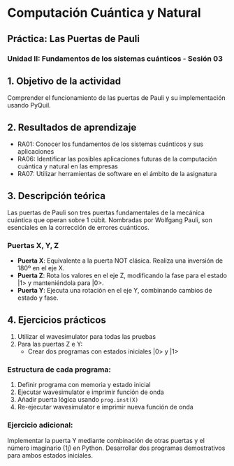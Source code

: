 # Computación Cuántica y Natural
## Práctica: Las Puertas de Pauli
### Unidad II: Fundamentos de los sistemas cuánticos - Sesión 03

## 1. Objetivo de la actividad
Comprender el funcionamiento de las puertas de Pauli y su implementación usando PyQuil.

## 2. Resultados de aprendizaje
- RA01: Conocer los fundamentos de los sistemas cuánticos y sus aplicaciones
- RA06: Identificar las posibles aplicaciones futuras de la computación cuántica y natural en las empresas
- RA07: Utilizar herramientas de software en el ámbito de la asignatura

## 3. Descripción teórica
Las puertas de Pauli son tres puertas fundamentales de la mecánica cuántica que operan sobre 1 cúbit. Nombradas por Wolfgang Pauli, son esenciales en la corrección de errores cuánticos.

### Puertas X, Y, Z
- **Puerta X**: Equivalente a la puerta NOT clásica. Realiza una inversión de 180º en el eje X.
- **Puerta Z**: Rota los valores en el eje Z, modificando la fase para el estado |1> y manteniéndola para |0>.
- **Puerta Y**: Ejecuta una rotación en el eje Y, combinando cambios de estado y fase.

## 4. Ejercicios prácticos
1. Utilizar el wavesimulator para todas las pruebas
2. Para las puertas Z e Y:
    - Crear dos programas con estados iniciales |0> y |1>
    
### Estructura de cada programa:
1. Definir programa con memoria y estado inicial
2. Ejecutar wavesimulator e imprimir función de onda
3. Añadir puerta lógica usando `prog.inst(X)`
4. Re-ejecutar wavesimulator e imprimir nueva función de onda

### Ejercicio adicional:
Implementar la puerta Y mediante combinación de otras puertas y el número imaginario (1j) en Python. Desarrollar dos programas demostrativos para ambos estados iniciales.

